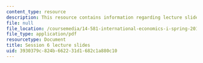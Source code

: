 ```yaml
---
content_type: resource
description: This resource contains information regarding lecture slide 6.
file: null
file_location: /coursemedia/14-581-international-economics-i-spring-2013/3930379c824b662231d1682c1a880c10_MIT14_581S13_Lecslides6.pdf
file_type: application/pdf
resourcetype: Document
title: Session 6 lecture slides
uid: 3930379c-824b-6622-31d1-682c1a880c10
---
```

